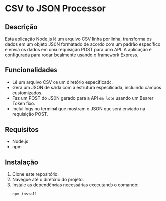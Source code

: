# CSV to JSON Processor

## Descrição

Esta aplicação Node.js lê um arquivo CSV linha por linha, transforma os dados em um objeto JSON formatado de acordo com um padrão específico e envia os dados em uma requisição POST para uma API. A aplicação é configurada para rodar localmente usando o framework Express.

## Funcionalidades

- Lê um arquivo CSV de um diretório especificado.
- Gera um JSON de saída com a estrutura especificada, incluindo campos customizados.
- Faz um POST do JSON gerado para a API `em lote` usando um Bearer Token fixo.
- Inclui logs no terminal que mostram o JSON que será enviado na requisição POST.

## Requisitos

- Node.js
- npm

## Instalação

1. Clone este repositório.
2. Navegue até o diretório do projeto.
3. Instale as dependências necessárias executando o comando:
   ```bash
   npm install
